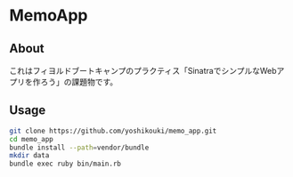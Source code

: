 # MemoApp

## About

これはフィヨルドブートキャンプのプラクティス「SinatraでシンプルなWebアプリを作ろう」の課題物です。

## Usage

```bash
git clone https://github.com/yoshikouki/memo_app.git
cd memo_app
bundle install --path=vendor/bundle
mkdir data
bundle exec ruby bin/main.rb
```
